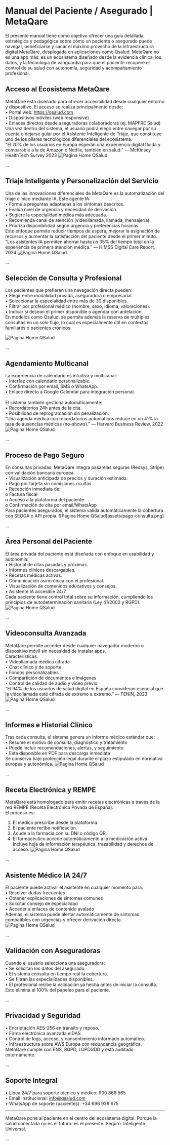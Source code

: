 # Manual del Paciente / Asegurado | MetaQare

El presente manual tiene como objetivo ofrecer una guía detallada, estratégica y pedagógica sobre cómo un paciente o asegurado puede navegar, beneficiarse y sacar el máximo provecho de la infraestructura digital MetaQare, desplegada en aplicaciones como Qsalud. MetaQare no es una app más: es un ecosistema diseñado desde la evidencia clínica, los datos, y la tecnología de vanguardia para que el paciente recupere el control de su salud con autonomía, seguridad y acompañamiento profesional.

## Acceso al Ecosistema MetaQare

MetaQare está diseñado para ofrecer accesibilidad desde cualquier entorno y dispositivo. El acceso se realiza principalmente desde:</br>
•	Portal web: https://qsalud.com</br>
•	Dispositivos móviles (web responsive)</br>
•	Enlaces directos desde aseguradoras colaboradoras (ej. MAPFRE Salud)</br>
Una vez dentro del sistema, el usuario podrá elegir entre navegar por su cuenta o dejarse guiar por el Asistente Inteligente de Triaje, que constituye uno de los pilares tecnológicos diferenciales del ecosistema.</br>
"El 70% de los usuarios en Europa esperan una experiencia digital fluida y comparable a la de Amazon o Netflix, también en salud." — McKinsey HealthTech Survey 2023
![Pagina Home QSalud](assets/home-qsalud.png)

...

## Triaje Inteligente y Personalización del Servicio

Una de las innovaciones diferenciales de MetaQare es la automatización del triaje clínico mediante IA. Este agente IA:</br>
•	Formula preguntas adaptadas a los síntomas descritos.</br>
•	Evalúa nivel de urgencia y necesidad de derivación.</br>
•	Sugiere la especialidad médica más adecuada.</br>
•	Recomienda canal de atención (videollamada, llamada, mensajería).</br>
•	Prioriza disponibilidad según urgencia y preferencias horarias.</br>
Este enfoque permite reducir tiempos de espera, mejorar la asignación de recursos y aumentar la satisfacción del paciente desde el primer minuto.</br>
“Los asistentes IA permiten ahorrar hasta un 35% del tiempo total en la experiencia de primera atención médica.” — HIMSS Digital Care Report, 2024
![Pagina Home QSalud](assets/asistente-triaje.png)
 
...

## Selección de Consulta y Profesional

Los pacientes que prefieren una navegación directa pueden:</br>
•	Elegir entre modalidad privada, aseguradora o empresarial.</br>
•	Seleccionar la especialidad entre más de 30 disponibles.</br>
•	Filtrar por profesional médico (nombre, sexo, idioma, valoraciones).</br>
•	Indicar si desean el primer disponible o agendar con antelación.</br>
En modelos como Qsalud, se permite además la reserva de múltiples consultas en un solo flujo, lo cual es especialmente útil en contextos familiares o pacientes crónicos.

![Pagina Home QSalud](assets/seleccion-especialidad.png)

...

## Agendamiento Multicanal

La experiencia de calendario es intuitiva y multicanal:</br>
•	Interfaz con calendario personalizable.</br>
•	Confirmación por email, SMS o WhatsApp.</br>
•	Enlace directo a Google Calendar para integración personal.</br></br>
El sistema también gestiona automáticamente:</br>
•	Recordatorios 24h antes de la cita.</br>
•	Posibilidad de reprogramación sin penalización.</br>
“Una agenda médica con recordatorios automáticos reduce en un 41% la tasa de ausencias médicas (no-shows).” — Harvard Business Review, 2022
![Pagina Home QSalud](assets/calendario-citas.png)

...

## Proceso de Pago Seguro

En consultas privadas, MetaQare integra pasarelas seguras (Redsys, Stripe) con validación bancaria europea.</br>
•	Visualización anticipada de precios y duración estimada.</br>
•	Pago por tarjeta sin comisiones ocultas.</br>
•	Recepción inmediata de:</br>
o	Factura fiscal</br>
o	Acceso a la plataforma del paciente</br>
o	Confirmación de cita por email/WhatsApp</br>
Para pacientes asegurados, el sistema valida automáticamente la cobertura con SEOGA o API propia.
![Pagina Home QSalud]assets/pago-consulta.png)

...

## Área Personal del Paciente

El área privada del paciente está diseñada con enfoque en usabilidad y autonomía:</br>
•	Historial de citas pasadas y próximas.</br>
•	Informes clínicos descargables.</br>
•	Recetas médicas activas.</br>
•	Comunicación asincrónica con el profesional.</br>
•	Visualización de contenidos educativos y consejos.</br>
•	Asistente IA accesible 24/7.</br>
Cada paciente tiene control total sobre su información, cumpliendo los principios de autodeterminación sanitaria (Ley 41/2002 y RGPD).
![Pagina Home QSalud](assets/area-paciente.png)

...

## Videoconsulta Avanzada

MetaQare permite acceder desde cualquier navegador moderno o dispositivo móvil sin necesidad de instalar apps.</br>
Características:</br>
•	Videollamada médica cifrada</br>
•	Chat clínico y de soporte</br>
•	Fondos personalizables</br>
•	Compartición de documentos e imágenes</br>
•	Control de calidad de audio y video previo</br>
“El 94% de los usuarios de salud digital en España consideran esencial que la videollamada esté cifrada de extremo a extremo.” — FENIN, 2023
![Pagina Home QSalud](assets/videoconsulta-activa.png)

...

## Informes e Historial Clínico

Tras cada consulta, el sistema genera un informe médico estándar que:</br>
•	Resume el motivo de consulta, diagnóstico y tratamiento</br>
•	Puede incluir recomendaciones, alertas, y seguimiento</br>
•	Está disponible en PDF para descarga inmediata</br>
Se conserva bajo protección legal durante el plazo estipulado en normativa europea y autonómica.
![Pagina Home QSalud](assets/informe-medico.png)

...

## Receta Electrónica y REMPE

MetaQare está homologado para emitir recetas electrónicas a través de la red REMPE (Receta Electrónica Privada de España).</br>
El proceso es:</br>
1.	El médico prescribe desde la plataforma.</br>
2.	El paciente recibe notificación.</br>
3.	Acude a la farmacia con su DNI o código QR.</br>
4.	El farmacéutico accede automáticamente a la medicación activa.</br>
Incluye hoja de información terapéutica, trazabilidad y derechos de acceso.
![Pagina Home QSalud](assets/receta-rempe.png)

...

## Asistente Médico IA 24/7

El paciente puede activar el asistente en cualquier momento para:</br>
•	Resolver dudas frecuentes</br>
•	Obtener explicaciones de síntomas comunes</br>
•	Solicitar consejo de especialidad</br>
•	Acceder a enlaces de contenido avalado</br>
Además, el sistema puede alertar automáticamente de síntomas compatibles con urgencias y ofrecer derivación directa.
![Pagina Home QSalud](assets/asistente-sintomas.png)

...

## Validación con Aseguradoras

Cuando el usuario selecciona una aseguradora:</br>
•	Se solicitan los datos del asegurado.</br>
•	El sistema consulta en tiempo real la cobertura.</br>
•	Se filtran las especialidades disponibles.</br>
•	El profesional recibe la validación ya hecha antes de iniciar la consulta.</br>
Esto elimina el 100% del papeleo para el paciente.

...

## Privacidad y Seguridad

•	Encriptación AES-256 en tránsito y reposo.</br>
•	Firma electrónica avanzada eIDAS.</br>
•	Control de logs, acceso, y consentimiento informado automático.</br>
•	Infraestructura sobre AWS Europa con redundancia geográfica.</br>
MetaQare cumple con ENS, RGPD, LOPDGDD y está auditado externamente.

...

## Soporte Integral

•	Línea 24/7 para soporte técnico y médico: 900 868 565</br>
•	Email institucional: info@qsalud.com</br>
•	WhatsApp de soporte (pacientes): +34 696 938 675</br>
________________________________________
MetaQare pone al paciente en el centro del ecosistema digital. Porque la salud conectada no es el futuro: es el presente. Seguro. Inteligente. Universal.

...

